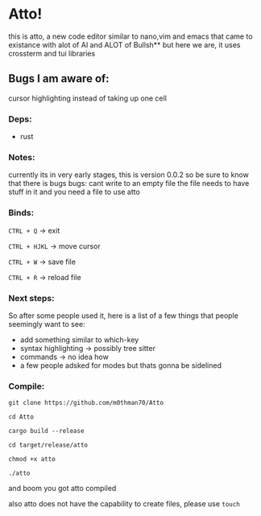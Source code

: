 # Atto!

this is atto, a new code editor similar to nano,vim and emacs that came to existance with alot of AI and ALOT of Bullsh** but here we are, it uses crossterm and tui libraries


## Bugs I am aware of:

cursor highlighting instead of taking up one cell


### Deps:

  - rust
    
### Notes:

currently its in very early stages, this is version 0.0.2 so be sure to know that there is bugs 
bugs: cant write to an empty file the file needs to have stuff in it and you need a file to use atto

### Binds:

`CTRL + Q` -> exit

`CTRL + HJKL` -> move cursor

`CTRL + W` -> save file

`CTRL + R` -> reload file

### Next steps:

So after some people used it, here is a list of a few things that people seemingly want to see:

- add something similar to which-key
- syntax highlighting -> possibly tree sitter
- commands -> no idea how
- a few people adsked for modes but thats gonna be sidelined

### Compile:

`git clone https://github.com/m0thman70/Atto`

`cd Atto`

`cargo build --release`

`cd target/release/atto`

`chmod +x atto`

`./atto`

and boom you got atto compiled

also atto does not have the capability to create files, please use `touch`  
